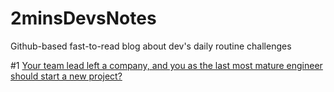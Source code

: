# 2minsDevsNotes
Github-based fast-to-read blog about dev's daily routine challenges

#1 [Your team lead left a company, and you as the last most mature engineer should start a new project?](https://github.com/vtcaregorodtcev/2minsDevsNotes/issues/1)
